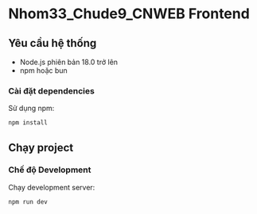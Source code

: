 ﻿# Nhom33_Chude9_CNWEB Frontend

 ## Yêu cầu hệ thống

- Node.js phiên bản 18.0 trở lên
- npm hoặc bun

### Cài đặt dependencies

Sử dụng npm:
```bash
npm install
```

## Chạy project

### Chế độ Development

Chạy development server:

```bash
npm run dev
```
